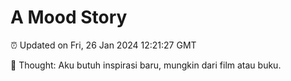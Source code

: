 # A Mood Story

⏰ Updated on Fri, 26 Jan 2024 12:21:27 GMT

💭 Thought: Aku butuh inspirasi baru, mungkin dari film atau buku.

